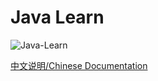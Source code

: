 # Java Learn

![Java-Learn](https://i.loli.net/2021/05/10/ekDavCf9KxPN8Ri.png)





[中文说明/Chinese Documentation](https://github.com/fStardust/JavaLearn/blob/main/README_CN.md)



